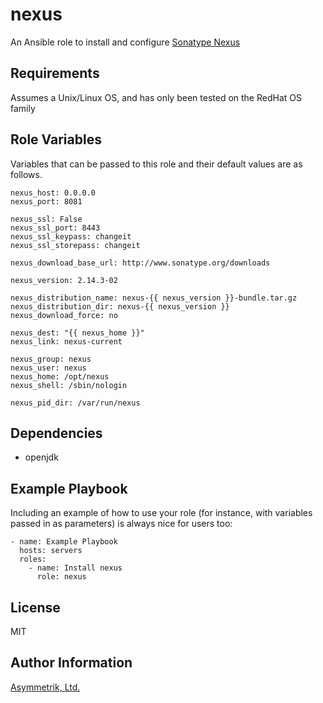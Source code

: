 nexus
=====

An Ansible role to install and configure [Sonatype Nexus](http://www.sonatype.org/nexus/)

Requirements
------------

Assumes a Unix/Linux OS, and has only been tested on the RedHat OS family

Role Variables
--------------

Variables that can be passed to this role and their default values are as follows.

    nexus_host: 0.0.0.0
    nexus_port: 8081

    nexus_ssl: False
    nexus_ssl_port: 8443
    nexus_ssl_keypass: changeit
    nexus_ssl_storepass: changeit

    nexus_download_base_url: http://www.sonatype.org/downloads

    nexus_version: 2.14.3-02

    nexus_distribution_name: nexus-{{ nexus_version }}-bundle.tar.gz
    nexus_distribution_dir: nexus-{{ nexus_version }}
    nexus_download_force: no

    nexus_dest: "{{ nexus_home }}"
    nexus_link: nexus-current

    nexus_group: nexus
    nexus_user: nexus
    nexus_home: /opt/nexus
    nexus_shell: /sbin/nologin

    nexus_pid_dir: /var/run/nexus

Dependencies
------------

- openjdk

Example Playbook
----------------

Including an example of how to use your role (for instance, with variables passed in as parameters) is always nice for users too:

    - name: Example Playbook
      hosts: servers
      roles:
        - name: Install nexus
          role: nexus

License
-------

MIT

Author Information
------------------

[Asymmetrik, Ltd.](https://www.asymmetrik.com/)
